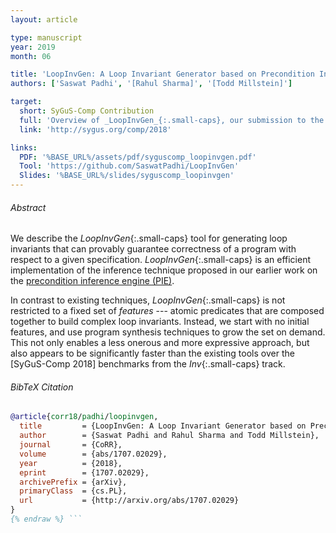 ```yaml
---
layout: article

type: manuscript
year: 2019
month: 06

title: 'LoopInvGen: A Loop Invariant Generator based on Precondition Inference'
authors: ['Saswat Padhi', '[Rahul Sharma]', '[Todd Millstein]']

target:
  short: SyGuS-Comp Contribution
  full: 'Overview of _LoopInvGen_{:.small-caps}, our submission to the _Inv_{:.small-caps} track of the SyGuS Competition 2019'
  link: 'http://sygus.org/comp/2018'

links:
  PDF: '%BASE_URL%/assets/pdf/syguscomp_loopinvgen.pdf'
  Tool: 'https://github.com/SaswatPadhi/LoopInvGen'
  Slides: '%BASE_URL%/slides/syguscomp_loopinvgen'
---
```


###### Abstract

We describe the _LoopInvGen_{:.small-caps} tool for generating loop invariants that can
provably guarantee correctness of a program with respect to a given specification.
_LoopInvGen_{:.small-caps} is an efficient implementation of the inference technique
proposed in our earlier work on the [precondition inference engine (PIE)](/papers/pldi2016_pie).

In contrast to existing techniques, _LoopInvGen_{:.small-caps} is not restricted to a fixed set of _features_ ---
atomic predicates that are composed together to build complex loop invariants.
Instead, we start with no initial features, and use program synthesis techniques to grow the set on demand.
This not only enables a less onerous and more expressive approach,
but also appears to be significantly faster than the existing tools over
the [SyGuS-Comp 2018] benchmarks from the _Inv_{:.small-caps} track.

###### BibTeX Citation

```bibtex {% raw %}
@article{corr18/padhi/loopinvgen,
  title         = {LoopInvGen: A Loop Invariant Generator based on Precondition Inference},
  author        = {Saswat Padhi and Rahul Sharma and Todd Millstein},
  journal       = {CoRR},
  volume        = {abs/1707.02029},
  year          = {2018},
  eprint        = {1707.02029},
  archivePrefix = {arXiv},
  primaryClass  = {cs.PL},
  url           = {http://arxiv.org/abs/1707.02029}
}
{% endraw %} ```